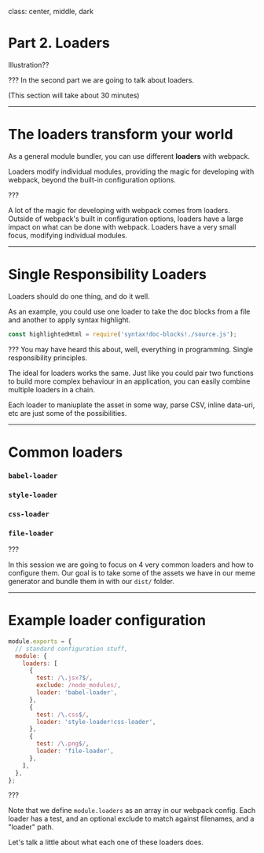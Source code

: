 class: center, middle, dark

# Part 2. Loaders

Illustration??

???
In the second part we are going to talk about loaders.

(This section will take about 30 minutes)

---

# The loaders transform your world

As a general module bundler, you can use different **loaders** with webpack.

Loaders modify individual modules, providing the magic for developing with webpack, beyond the built-in configuration options.

???

A lot of the magic for developing with webpack comes from loaders. Outside of webpack's built in configuration options, loaders have a large impact on what can be done with webpack. Loaders have a very small focus, modifying individual modules.

---

# Single Responsibility Loaders

Loaders should do one thing, and do it well.

As an example, you could use one loader to take the doc blocks from a file and another to apply syntax highlight.

```js
const highlightedHtml = require('syntax!doc-blocks!./source.js');
```

???
You may have heard this about, well, everything in programming.  Single responsibility principles.

The ideal for loaders works the same. Just like you could pair two functions to build more complex behaviour in an application, you can easily combine multiple loaders in a chain.

Each loader to maniuplate the asset in some way, parse CSV, inline data-uri, etc are just some of the possibilities.


---

# Common loaders

### `babel-loader`
### `style-loader`
### `css-loader`
### `file-loader`

???

In this session we are going to focus on 4 very common loaders and how to configure them.  Our goal is to take some of the assets we have in our meme generator and bundle them in with our `dist/` folder.

---

# Example loader configuration

```js
module.exports = {
  // standard configuration stuff,
  module: {
    loaders: [
      {
        test: /\.jsx?$/,
        exclude: /node_modules/,
        loader: 'babel-loader',
      },
      {
        test: /\.css$/,
        loader: 'style-loader!css-loader',
      },
      {
        test: /\.png$/,
        loader: 'file-loader',
      },
    ],
  },
};
```

???

Note that we define `module.loaders` as an array in our webpack config.  Each loader has a test, and an optional exclude to match against filenames, and a "loader" path.

Let's talk a little about what each one of these loaders does.
